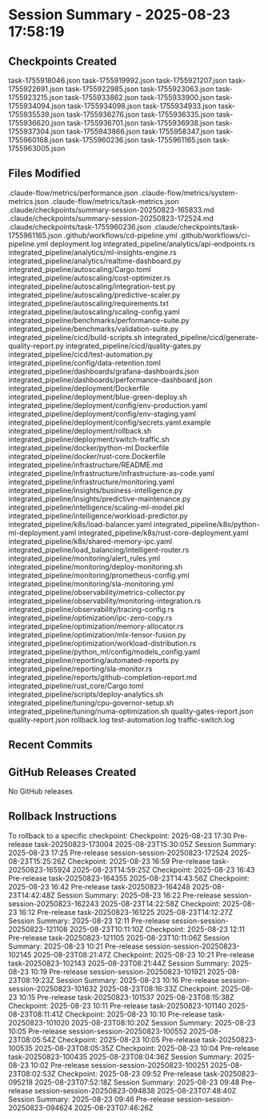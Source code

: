 # Session Summary - 2025-08-23 17:58:19

## Checkpoints Created
task-1755918046.json
task-1755919992.json
task-1755921207.json
task-1755922691.json
task-1755922985.json
task-1755923063.json
task-1755923215.json
task-1755933862.json
task-1755933900.json
task-1755934094.json
task-1755934098.json
task-1755934933.json
task-1755935539.json
task-1755936276.json
task-1755936335.json
task-1755936620.json
task-1755936701.json
task-1755936938.json
task-1755937304.json
task-1755943866.json
task-1755958347.json
task-1755960168.json
task-1755960236.json
task-1755961165.json
task-1755963005.json

## Files Modified
.claude-flow/metrics/performance.json
.claude-flow/metrics/system-metrics.json
.claude-flow/metrics/task-metrics.json
.claude/checkpoints/summary-session-20250823-165833.md
.claude/checkpoints/summary-session-20250823-172524.md
.claude/checkpoints/task-1755960236.json
.claude/checkpoints/task-1755961165.json
.github/workflows/cd-pipeline.yml
.github/workflows/ci-pipeline.yml
deployment.log
integrated_pipeline/analytics/api-endpoints.rs
integrated_pipeline/analytics/ml-insights-engine.rs
integrated_pipeline/analytics/realtime-dashboard.py
integrated_pipeline/autoscaling/Cargo.toml
integrated_pipeline/autoscaling/cost-optimizer.rs
integrated_pipeline/autoscaling/integration-test.py
integrated_pipeline/autoscaling/predictive-scaler.py
integrated_pipeline/autoscaling/requirements.txt
integrated_pipeline/autoscaling/scaling-config.yaml
integrated_pipeline/benchmarks/performance-suite.py
integrated_pipeline/benchmarks/validation-suite.py
integrated_pipeline/cicd/build-scripts.sh
integrated_pipeline/cicd/generate-quality-report.py
integrated_pipeline/cicd/quality-gates.py
integrated_pipeline/cicd/test-automation.py
integrated_pipeline/config/data-retention.toml
integrated_pipeline/dashboards/grafana-dashboards.json
integrated_pipeline/dashboards/performance-dashboard.json
integrated_pipeline/deployment/Dockerfile
integrated_pipeline/deployment/blue-green-deploy.sh
integrated_pipeline/deployment/config/env-production.yaml
integrated_pipeline/deployment/config/env-staging.yaml
integrated_pipeline/deployment/config/secrets.yaml.example
integrated_pipeline/deployment/rollback.sh
integrated_pipeline/deployment/switch-traffic.sh
integrated_pipeline/docker/python-ml.Dockerfile
integrated_pipeline/docker/rust-core.Dockerfile
integrated_pipeline/infrastructure/README.md
integrated_pipeline/infrastructure/infrastructure-as-code.yaml
integrated_pipeline/infrastructure/monitoring.yaml
integrated_pipeline/insights/business-intelligence.py
integrated_pipeline/insights/predictive-maintenance.py
integrated_pipeline/intelligence/scaling-ml-model.pkl
integrated_pipeline/intelligence/workload-predictor.py
integrated_pipeline/k8s/load-balancer.yaml
integrated_pipeline/k8s/python-ml-deployment.yaml
integrated_pipeline/k8s/rust-core-deployment.yaml
integrated_pipeline/k8s/shared-memory-ipc.yaml
integrated_pipeline/load_balancing/intelligent-router.rs
integrated_pipeline/monitoring/alert_rules.yml
integrated_pipeline/monitoring/deploy-monitoring.sh
integrated_pipeline/monitoring/prometheus-config.yml
integrated_pipeline/monitoring/sla-monitoring.yml
integrated_pipeline/observability/metrics-collector.py
integrated_pipeline/observability/monitoring-integration.rs
integrated_pipeline/observability/tracing-config.rs
integrated_pipeline/optimization/ipc-zero-copy.rs
integrated_pipeline/optimization/memory-allocator.rs
integrated_pipeline/optimization/mlx-tensor-fusion.py
integrated_pipeline/optimization/workload-distribution.rs
integrated_pipeline/python_ml/config/models_config.yaml
integrated_pipeline/reporting/automated-reports.py
integrated_pipeline/reporting/sla-monitor.rs
integrated_pipeline/reports/github-completion-report.md
integrated_pipeline/rust_core/Cargo.toml
integrated_pipeline/scripts/deploy-analytics.sh
integrated_pipeline/tuning/cpu-governor-setup.sh
integrated_pipeline/tuning/numa-optimization.sh
quality-gates-report.json
quality-report.json
rollback.log
test-automation.log
traffic-switch.log

## Recent Commits


## GitHub Releases Created
No GitHub releases

## Rollback Instructions
To rollback to a specific checkpoint:
Checkpoint: 2025-08-23 17:30	Pre-release	task-20250823-173004	2025-08-23T15:30:05Z
Session Summary: 2025-08-23 17:25	Pre-release	session-session-20250823-172524	2025-08-23T15:25:26Z
Checkpoint: 2025-08-23 16:59	Pre-release	task-20250823-165924	2025-08-23T14:59:25Z
Checkpoint: 2025-08-23 16:43	Pre-release	task-20250823-164355	2025-08-23T14:43:56Z
Checkpoint: 2025-08-23 16:42	Pre-release	task-20250823-164248	2025-08-23T14:42:48Z
Session Summary: 2025-08-23 16:22	Pre-release	session-session-20250823-162243	2025-08-23T14:22:58Z
Checkpoint: 2025-08-23 16:12	Pre-release	task-20250823-161225	2025-08-23T14:12:27Z
Session Summary: 2025-08-23 12:11	Pre-release	session-session-20250823-121108	2025-08-23T10:11:10Z
Checkpoint: 2025-08-23 12:11	Pre-release	task-20250823-121105	2025-08-23T10:11:06Z
Session Summary: 2025-08-23 10:21	Pre-release	session-session-20250823-102145	2025-08-23T08:21:47Z
Checkpoint: 2025-08-23 10:21	Pre-release	task-20250823-102143	2025-08-23T08:21:44Z
Session Summary: 2025-08-23 10:19	Pre-release	session-session-20250823-101921	2025-08-23T08:19:23Z
Session Summary: 2025-08-23 10:16	Pre-release	session-session-20250823-101632	2025-08-23T08:16:33Z
Checkpoint: 2025-08-23 10:15	Pre-release	task-20250823-101537	2025-08-23T08:15:38Z
Checkpoint: 2025-08-23 10:11	Pre-release	task-20250823-101140	2025-08-23T08:11:41Z
Checkpoint: 2025-08-23 10:10	Pre-release	task-20250823-101020	2025-08-23T08:10:20Z
Session Summary: 2025-08-23 10:05	Pre-release	session-session-20250823-100552	2025-08-23T08:05:54Z
Checkpoint: 2025-08-23 10:05	Pre-release	task-20250823-100535	2025-08-23T08:05:35Z
Checkpoint: 2025-08-23 10:04	Pre-release	task-20250823-100435	2025-08-23T08:04:36Z
Session Summary: 2025-08-23 10:02	Pre-release	session-session-20250823-100251	2025-08-23T08:02:53Z
Checkpoint: 2025-08-23 09:52	Pre-release	task-20250823-095218	2025-08-23T07:52:18Z
Session Summary: 2025-08-23 09:48	Pre-release	session-session-20250823-094838	2025-08-23T07:48:40Z
Session Summary: 2025-08-23 09:46	Pre-release	session-session-20250823-094624	2025-08-23T07:46:26Z
